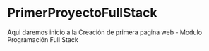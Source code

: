 # PrimerProyectoFullStack
Aqui daremos inicio a la Creación de primera pagina web - Modulo Programación Full Stack
